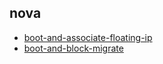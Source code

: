 
## nova
- [boot-and-associate-floating-ip](https://godleon.github.io/osp_test_results/0.2.104/nova/boot-and-associate-floating-ip.html)
- [boot-and-block-migrate](https://godleon.github.io/osp_test_results/0.2.104/nova/boot-and-block-migrate.html)

